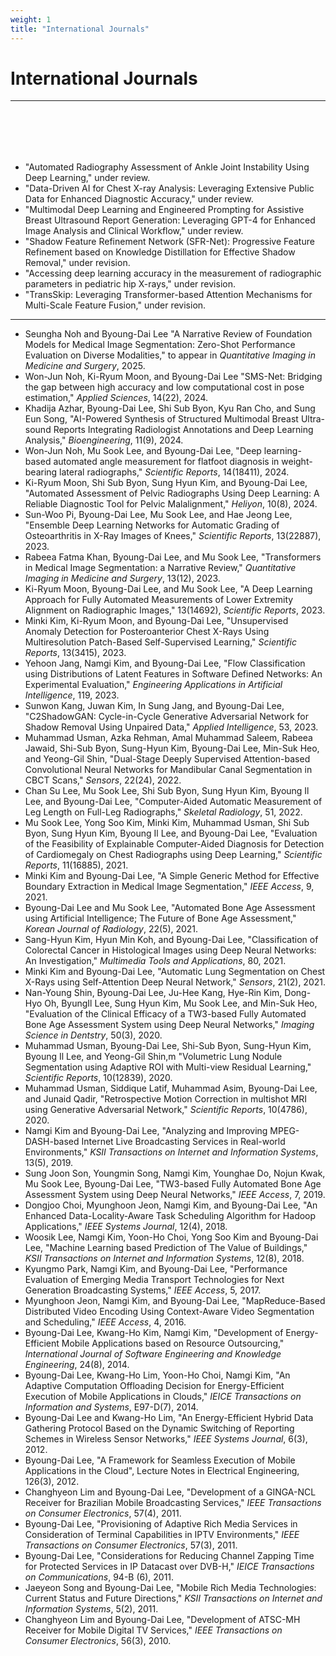 ```yaml
---
weight: 1
title: "International Journals"
---
```


# International Journals
---
<br><br>
---
- "Automated Radiography Assessment of Ankle Joint Instability Using Deep Learning," under review.
- "Data-Driven AI for Chest X-ray Analysis: Leveraging Extensive Public Data for Enhanced Diagnostic Accuracy," under review.
- "Multimodal Deep Learning and Engineered Prompting for Assistive Breast Ultrasound Report Generation: Leveraging GPT-4 for Enhanced Image Analysis and Clinical Workflow," under review.
- "Shadow Feature Refinement Network (SFR-Net): Progressive Feature Refinement based on Knowledge Distillation for Effective Shadow Removal," under revision.
- "Accessing deep learning accuracy in the measurement of radiographic parameters in pediatric hip X-rays," under revision.
- "TransSkip: Leveraging Transformer-based Attention Mechanisms for Multi-Scale Feature Fusion," under revision.
---
- Seungha Noh and Byoung-Dai Lee "A Narrative Review of Foundation Models for Medical Image Segmentation: Zero-Shot Performance Evaluation on Diverse Modalities," to appear in <i>Quantitative Imaging in Medicine and Surgery</i>, 2025.<img src="../new.png" width="40" height="10">
- Won-Jun Noh, Ki-Ryum Moon, and Byoung-Dai Lee "SMS-Net: Bridging the gap between high accuracy and low computational cost in pose estimation," <i>Applied Sciences</i>, 14(22), 2024.
- Khadija Azhar, Byoung-Dai Lee, Shi Sub Byon, Kyu Ran Cho, and Sung Eun Song, "AI-Powered Synthesis of Structured Multimodal Breast Ultra-sound
Reports Integrating Radiologist Annotations and Deep Learning Analysis," <i>Bioengineering</i>, 11(9), 2024.
- Won-Jun Noh, Mu Sook Lee, and Byoung-Dai Lee, "Deep learning-based automated angle measurement for flatfoot diagnosis in weight-bearing lateral radiographs," <i>Scientific Reports</i>, 14(18411), 2024.  
- Ki-Ryum Moon, Shi Sub Byon, Sung Hyun Kim, and Byoung-Dai Lee, "Automated Assessment of Pelvic Radiographs Using Deep Learning: A Reliable Diagnostic Tool for Pelvic Malalignment," <i>Heliyon</i>, 10(8), 2024. 
- Sun-Woo Pi, Byoung-Dai Lee, Mu Sook Lee, and Hae Jeong Lee, "Ensemble Deep Learning Networks for Automatic Grading of Osteoarthritis in X-Ray Images of Knees," <i>Scientific Reports</i>, 13(22887), 2023. 
- Rabeea Fatma Khan, Byoung-Dai Lee, and Mu Sook Lee, "Transformers in Medical Image Segmentation: a Narrative Review," <i>Quantitative Imaging in Medicine and Surgery</i>, 13(12), 2023. 
- Ki-Ryum Moon, Byoung-Dai Lee, and Mu Sook Lee, "A Deep Learning Approach for Fully Automated Measurements of Lower Extremity Alignment on Radiographic Images," 13(14692),  <i>Scientific Reports</i>, 2023. 
- Minki Kim, Ki-Ryum Moon, and Byoung-Dai Lee, "Unsupervised Anomaly Detection for Posteroanterior Chest X-Rays Using Multiresolution Patch-Based Self-Supervised Learning," <i>Scientific Reports</i>, 13(3415), 2023.
- Yehoon Jang, Namgi Kim, and Byoung-Dai Lee, "Flow Classification using Distributions of Latent Features in Software Defined Networks: An Experimental Evaluation," <i>Engineering Applications in Artificial Intelligence</i>, 119, 2023.
- Sunwon Kang, Juwan Kim, In Sung Jang, and Byoung-Dai Lee, "C2ShadowGAN: Cycle-in-Cycle Generative Adversarial Network for Shadow Removal Using Unpaired Data," <i>Applied Intelligence</i>, 53, 2023.
- Muhammad Usman, Azka Rehman, Amal Muhammad Saleem, Rabeea Jawaid, Shi-Sub Byon, Sung-Hyun Kim, Byoung-Dai Lee, Min-Suk Heo, and Yeong-Gil Shin, "Dual-Stage Deeply Supervised Attention-based Convolutional Neural Networks for Mandibular Canal Segmentation in CBCT Scans," <i>Sensors</i>, 22(24), 2022. 
- Chan Su Lee, Mu Sook Lee, Shi Sub Byon, Sung Hyun Kim, Byoung Il Lee, and Byoung-Dai Lee, "Computer-Aided Automatic Measurement of Leg Length on Full-Leg Radiographs," <i>Skeletal Radiology</i>, 51, 2022.
- Mu Sook Lee, Yong Soo Kim, Minki Kim, Muhammad Usman, Shi Sub Byon, Sung Hyun Kim, Byoung Il Lee, and Byoung-Dai Lee, "Evaluation of the Feasibility of Explainable Computer-Aided Diagnosis for Detection of Cardiomegaly on Chest Radiographs using Deep Learning," <i>Scientific Reports</i>, 11(16885), 2021.
- Minki Kim and Byoung-Dai Lee, "A Simple Generic Method for Effective Boundary Extraction in Medical Image Segmentation," <i>IEEE Access</i>, 9, 2021.
- Byoung-Dai Lee and Mu Sook Lee, "Automated Bone Age Assessment using Artificial Intelligence; The Future of Bone Age Assessment," <i>Korean Journal of Radiology</i>, 22(5), 2021.
- Sang-Hyun Kim, Hyun Min Koh, and Byoung-Dai Lee, "Classification of Colorectal Cancer in Histological Images using Deep Neural Networks: An Investigation," <i>Multimedia Tools and Applications</i>, 80, 2021.
- Minki Kim and Byoung-Dai Lee, "Automatic Lung Segmentation on Chest X-Rays using Self-Attention Deep Neural Network," <i>Sensors</i>, 21(2), 2021.
- Nan-Young Shin, Byoung-Dai Lee, Ju-Hee Kang, Hye-Rin Kim, Dong-Hyo Oh, ByungIl Lee, Sung Hyun Kim, Mu Sook Lee, and Min-Suk Heo, "Evaluation of the Clinical Efficacy of a TW3-based Fully Automated Bone Age Assessment System using Deep Neural Networks," <i>Imaging Science in Dentstry</i>, 50(3), 2020.
- Muhammad Usman, Byoung-Dai Lee, Shi-Sub Byon, Sung-Hyun Kim, Byoung Il Lee, and Yeong-Gil Shin,m "Volumetric Lung Nodule Segmentation using Adaptive ROI with Multi-view Residual Learning," <i>Scientific Reports</i>, 10(12839), 2020.
- Muhammad Usman, Siddique Latif, Muhammad Asim, Byoung-Dai Lee, and Junaid Qadir, "Retrospective Motion Correction in multishot MRI using Generative Adversarial Network," <i>Scientific Reports</i>, 10(4786), 2020.
- Namgi Kim and Byoung-Dai Lee, "Analyzing and Improving MPEG-DASH-based Internet Live Broadcasting Services in Real-world Environments," <i>KSII Transactions on Internet and Information Systems</i>, 13(5), 2019.
- Sung Joon Son, Youngmin Song, Namgi Kim, Younghae Do, Nojun Kwak, Mu Sook Lee, Byoung-Dai Lee, "TW3-based Fully Automated Bone Age Assessment System using Deep Neural Networks," <i>IEEE Access</i>, 7, 2019.
- Dongjoo Choi, Myunghoon Jeon, Namgi Kim, and Byoung-Dai Lee, "An Enhanced Data-Locality-Aware Task Scheduling Algorithm for Hadoop Applications," <i>IEEE Systems Journal</i>, 12(4), 2018.
- Woosik Lee, Namgi Kim, Yoon-Ho Choi, Yong Soo Kim and Byoung-Dai Lee, "Machine Learning based Prediction of The Value of Buildings," <i>KSII Transactions on Internet and Information Systems</i>, 12(8), 2018.
- Kyungmo Park, Namgi Kim, and Byoung-Dai Lee, "Performance Evaluation of Emerging Media Transport Technologies for Next Generation Broadcasting Systems," <i>IEEE Access</i>, 5, 2017.
- Myunghoon Jeon, Namgi Kim, and Byoung-Dai Lee, "MapReduce-Based Distributed Video Encoding Using Context-Aware Video Segmentation and Scheduling," <i>IEEE Access</i>, 4, 2016.
- Byoung-Dai Lee, Kwang-Ho Kim, Namgi Kim, "Development of Energy-Efficient Mobile Applications based on Resource Outsourcing," <i>International Journal of Software Engineering and Knowledge Engineering</i>, 24(8), 2014.
- Byoung-Dai Lee, Kwang-Ho Lim, Yoon-Ho Choi, Namgi Kim, "An Adaptive Computation Offloading Decision for Energy-Efficient Execution of Mobile Applications in Clouds," <i>IEICE Transactions on Information and Systems</i>, E97-D(7), 2014.
- Byoung-Dai Lee and Kwang-Ho Lim, "An Energy-Efficient Hybrid Data Gathering Protocol Based on the Dynamic Switching of Reporting Schemes in Wireless Sensor Networks," <i>IEEE Systems Journal</i>, 6(3), 2012.
- Byoung-Dai Lee, "A Framework for Seamless Execution of Mobile Applications in the Cloud", </i>Lecture Notes in Electrical Engineering</i>, 126(3), 2012.
- Changhyeon Lim and Byoung-Dai Lee, "Development of a GINGA-NCL Receiver for Brazilian Mobile Broadcasting Services," <i>IEEE Transactions on Consumer Electronics</i>, 57(4), 2011.
- Byoung-Dai Lee, "Provisioning of Adaptive Rich Media Services in Consideration of Terminal Capabilities in IPTV Environments," <i>IEEE Transactions on Consumer Electronics</i>, 57(3), 2011.
- Byoung-Dai Lee, "Considerations for Reducing Channel Zapping Time for Protected Services in IP Datacast over DVB-H," <i>IEICE Transactions on Communications</i>, 94-B (6), 2011.
- Jaeyeon Song and Byoung-Dai Lee, "Mobile Rich Media Technologies: Current Status and Future Directions," <i>KSII Transactions on Internet and Information Systems</i>, 5(2), 2011.
- Changhyeon Lim and Byoung-Dai Lee, "Development of ATSC-MH Receiver for Mobile Digital TV Services," <i>IEEE Transactions on Consumer Electronics</i>, 56(3), 2010.
